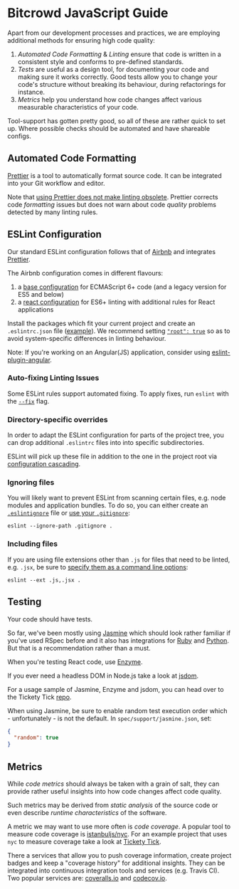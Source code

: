 # Bitcrowd JavaScript Guide

Apart from our development processes and practices, we are employing additional
methods for ensuring high code quality:

1. *Automated Code Formatting* & *Linting* ensure that code is written in a
   consistent style and conforms to pre-defined standards.
2. *Tests* are useful as a design tool, for documenting your code and making
   sure it works correctly. Good tests allow you to change your code's
   structure without breaking its behaviour, during refactorings for instance.
3. *Metrics* help you understand how code changes affect various measurable
   characteristics of your code.

Tool-support has gotten pretty good, so all of these are rather quick to set
up. Where possible checks should be automated and have shareable configs.

## Automated Code Formatting

[Prettier](https://github.com/prettier/prettier) is a tool to automatically
format source code. It can be integrated into your Git workflow and editor.

Note that [using Prettier does not make linting obsolete](https://github.com/prettier/prettier#how-does-it-compare-to-eslint-or-tslint-stylelint). Prettier corrects code *formatting* issues but does not warn about code *quality* problems detected by many linting rules.

## ESLint Configuration

Our standard ESLint configuration follows that of [Airbnb](https://github.com/airbnb/javascript) and integrates [Prettier](https://prettier.io/docs/en/eslint.html).

The Airbnb configuration comes in different flavours:

1. a [base configuration](https://github.com/airbnb/javascript/tree/master/packages/eslint-config-airbnb-base)
   for ECMAScript 6+ code (and a legacy version for ES5 and below)
2. a [react configuration](https://github.com/airbnb/javascript/tree/master/packages/eslint-config-airbnb)
   for ES6+ linting with additional rules for React applications

Install the packages which fit your current project and create an `.eslintrc.json`
file ([example](templates/.eslintrc.json)). We recommend setting
[`"root": true`](https://eslint.org/docs/user-guide/configuring#configuration-cascading-and-hierarchy)
so as to avoid system-specific differences in linting behaviour.

Note: If you're working on an Angular(JS) application, consider using
[eslint-plugin-angular](https://github.com/Gillespie59/eslint-plugin-angular).

### Auto-fixing Linting Issues

Some ESLint rules support automated fixing. To apply fixes, run `eslint` with
the [`--fix`](https://eslint.org/docs/user-guide/command-line-interface#--fix)
flag.

### Directory-specific overrides

In order to adapt the ESLint configuration for parts of the project tree,
you can drop additional `.eslintrc` files into into specific subdirectories.

ESLint will pick up these file in addition to the one in the project root via
[configuration cascading](http://eslint.org/docs/user-guide/configuring#configuration-cascading-and-hierarchy).

### Ignoring files

You will likely want to prevent ESLint from scanning certain files, e.g. node modules and application bundles. To do so, you can either create an [`.eslintignore`](https://eslint.org/docs/user-guide/configuring#eslintignore) file or [use your `.gitignore`](https://eslint.org/docs/user-guide/configuring#using-an-alternate-file):

```shell
eslint --ignore-path .gitignore .
```

### Including files

If you are using file extensions other than `.js` for files that need to be linted, e.g. `.jsx`, be sure to [specify them as a command line options](https://eslint.org/docs/user-guide/configuring#specifying-file-extensions-to-lint):

```shell
eslint --ext .js,.jsx .
```

## Testing

Your code should have tests.

So far, we've been mostly using
[Jasmine](https://github.com/jasmine/jasmine-npm) which should look rather
familiar if you've used RSpec before and it also has integrations for
[Ruby](https://github.com/jasmine/jasmine-gem) and
[Python](https://github.com/jasmine/jasmine-py). But that is a recommendation
rather than a must.

When you're testing React code, use [Enzyme](https://github.com/airbnb/enzyme).

If you ever need a headless DOM in Node.js take a look at
[jsdom](https://github.com/tmpvar/jsdom).

For a usage sample of Jasmine, Enzyme and jsdom, you can head over to the
Tickety Tick [repo](https://github.com/bitcrowd/tickety-tick).

When using Jasmine, be sure to enable random test execution order which -
unfortunately - is not the default. In `spec/support/jasmine.json`, set:

```json
{
  "random": true
}
```

## Metrics

While *code metrics* should always be taken with a grain of salt, they can
provide rather useful insights into how code changes affect code quality.

Such metrics may be derived from *static analysis* of the source code or even
describe *runtime characteristics* of the software.

A metric we may want to use more often is *code coverage*. A popular tool to
measure code coverage is [istanbuljs/nyc](https://github.com/istanbuljs/nyc).
For an example project that uses `nyc` to measure coverage take a look at
[Tickety Tick](https://github.com/bitcrowd/tickety-tick).

There a services that allow you to push coverage information, create project
badges and keep a "coverage history" for additional insights. They can be
integrated into continuous integration tools and services (e.g. Travis CI).
Two popular services are: [coveralls.io](https://coveralls.io/) and
[codecov.io](https://codecov.io/).

<!-- TODO: Add notes on benchmarking? -->
